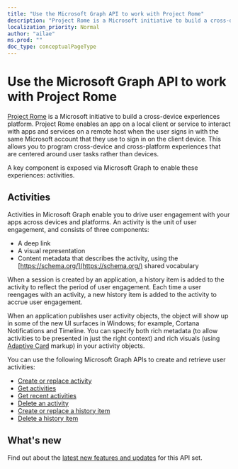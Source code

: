 ```yaml
---
title: "Use the Microsoft Graph API to work with Project Rome"
description: "Project Rome is a Microsoft initiative to build a cross-device experiences platform. Project Rome enables an app on a local client or service to interact with apps and services on a remote host when the user signs in with the same Microsoft account that they use to sign in on the client device. This allows you to program cross-device and cross-platform experiences that are centered around user tasks rather than devices."
localization_priority: Normal
author: "ailae"
ms.prod: ""
doc_type: conceptualPageType
---
```


# Use the Microsoft Graph API to work with Project Rome

[Project Rome](https://developer.microsoft.com/en-us/windows/project-rome) is a Microsoft initiative to build a cross-device experiences platform. Project Rome enables an app on a local client or service to interact with apps and services on a remote host when the user signs in with the same Microsoft account that they use to sign in on the client device. This allows you to program cross-device and cross-platform experiences that are centered around user tasks rather than devices.

A key component is exposed via Microsoft Graph to enable these experiences: activities.

## Activities

Activities in Microsoft Graph enable you to drive user engagement with your apps across devices and platforms. An activity is the unit of user engagement, and consists of three components:

- A deep link
- A visual representation
- Content metadata that describes the activity, using the [https://schema.org/](https://schema.org/) shared vocabulary

When a session is created by an application, a history item is added to the activity to reflect the period of user engagement. Each time a user reengages with an activity, a new history item is added to the activity to accrue user engagement.

When an application publishes user activity objects, the object will show up in some of the new UI surfaces in Windows; for example, Cortana Notifications and Timeline. You can specify both rich metadata (to allow activities to be presented in just the right context) and rich visuals (using [Adaptive Card](https://adaptivecards.io/) markup) in your activity objects.

You can use the following Microsoft Graph APIs to create and retrieve user activities:

- [Create or replace activity](../api/projectrome-put-activity.md)
- [Get activities](../api/projectrome-get-activities.md)
- [Get recent activities](../api/projectrome-get-recent-activities.md)
- [Delete an activity](../api/projectrome-delete-activity.md)
- [Create or replace a history item](../api/projectrome-put-historyitem.md)
- [Delete a history item](../api/projectrome-delete-historyitem.md)

## What's new
Find out about the [latest new features and updates](/graph/whats-new-overview) for this API set.
